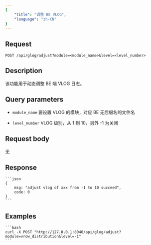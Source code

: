 ```yaml
---
{
    "title": "调整 BE VLOG",
    "language": "zh-CN"
}
---
```


## Request

`POST /api/glog/adjust?module=<module_name>&level=<level_number>`

## Description

该功能用于动态调整 BE 端 VLOG 日志。

## Query parameters

* `module_name`
    要设置 VLOG 的模块，对应 BE 无后缀名的文件名

* `level_number`
    VLOG 级别，从 1 到 10，另外 -1 为关闭

## Request body

无

## Response

    ```json
    {
        msg: "adjust vlog of xxx from -1 to 10 succeed",
        code: 0
    }
    ```

## Examples

    ```bash
    curl -X POST "http://127.0.0.1:8040/api/glog/adjust?module=vrow_distribution&level=-1"
    ```
